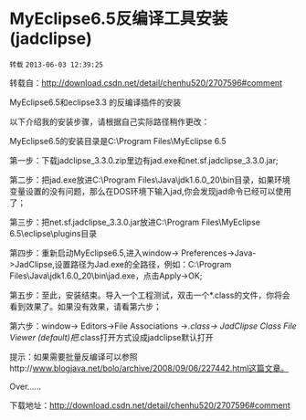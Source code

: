 # MyEclipse6.5反编译工具安装(jadclipse)

`转载` `2013-06-03 12:39:25`

转载自：http://download.csdn.net/detail/chenhu520/2707596#comment 

MyEclipse6.5和eclipse3.3 的反编译插件的安装

以下介绍我的安装步骤，请根据自己实际路径稍作更改：

MyEclipse6.5的安装目录是C:\Program Files\MyEclipse 6.5

第一步：下载jadclipse_3.3.0.zip里边有jad.exe和net.sf.jadclipse_3.3.0.jar;

第二步：把jad.exe放进C:\Program Files\Java\jdk1.6.0_20\bin目录，如果环境变量设置的没有问题，那么在DOS环境下输入jad,你会发现jad命令已经可以使用了；

第三步：把net.sf.jadclipse_3.3.0.jar放进C:\Program Files\MyEclipse 6.5\eclipse\plugins目录

第四步：重新启动MyEclipse6.5,进入window-> Preferences->Java->JadClipse,设置路径为Jad.exe的全路径，例如：C:\Program Files\Java\jdk1.6.0_20\bin\jad.exe，点击Apply->OK;

第五步：至此，安装结束。导入一个工程测试，双击一个*.class的文件，你将会看到效果了。如果没有效果，请看第六步；

第六步：window-> Editors->File Associations ->*.class-> JadClipse Class File Viewer (default)把*.class打开方式设成jadclipse默认打开

提示：如果需要批量反编译可以参照http://www.blogjava.net/bolo/archive/2008/09/06/227442.html这篇文章。

Over......

下载地址：http://download.csdn.net/detail/chenhu520/2707596#comment 
